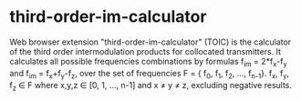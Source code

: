 # third-order-im-calculator
  Web browser extension "third-order-im-calculator" (TOIC) is the calculator of the third order intermodulation products for collocated transmitters.
It calculates all possible frequencies combinations by formulas f<sub>im</sub> = 2*f<sub>x</sub>-f<sub>y</sub> and f<sub>im</sub> = f<sub>x</sub>+f<sub>y</sub>-f<sub>z</sub>, over the set of frequencies F = { f<sub>0</sub>, f<sub>1</sub>, f<sub>2</sub>, ..., f<sub>n-1</sub>}. f<sub>x</sub>, f<sub>y</sub>, f<sub>z</sub> &isin; F where x,y,z &isin; [0, 1, ..., n-1] and x &ne; y &ne; z, excluding negative results.